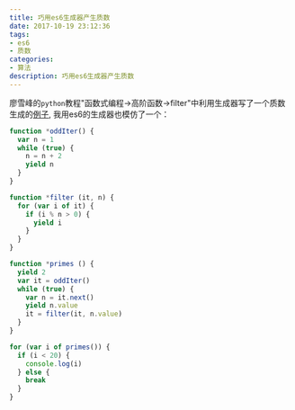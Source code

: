 ```yaml
---
title: 巧用es6生成器产生质数
date: 2017-10-19 23:12:36
tags:
- es6
- 质数
categories:
- 算法
description: 巧用es6生成器产生质数
---
```



廖雪峰的`python`教程"函数式编程->高阶函数->filter"中利用生成器写了一个质数生成的[例子](https://www.liaoxuefeng.com/wiki/0014316089557264a6b348958f449949df42a6d3a2e542c000/001431821084171d2e0f22e7cc24305ae03aa0214d0ef29000),
我用es6的生成器也模仿了一个：

```javascript
function *oddIter() {
  var n = 1
  while (true) {
    n = n + 2
    yield n
  }
}

function *filter (it, n) {
  for (var i of it) {
    if (i % n > 0) {
      yield i
    }
  }
}

function *primes () {
  yield 2
  var it = oddIter()
  while (true) {
    var n = it.next()
    yield n.value
    it = filter(it, n.value)
  }
}

for (var i of primes()) {
  if (i < 20) {
    console.log(i)
  } else {
    break
  }
}
```

